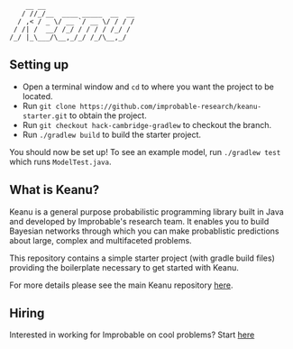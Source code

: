 ```
    __ __                      
   / //_/__  ____ _____  __  __
  / ,< / _ \/ __ `/ __ \/ / / /
 / /| /  __/ /_/ / / / / /_/ / 
/_/ |_\___/\__,_/_/ /_/\__,_/  
```

## Setting up

* Open a terminal window and `cd` to where you want the project to be located.
* Run `git clone https://github.com/improbable-research/keanu-starter.git` to obtain the project.
* Run `git checkout hack-cambridge-gradlew` to checkout the branch.
* Run `./gradlew build` to build the starter project.

You should now be set up!
To see an example model, run `./gradlew test` which runs `ModelTest.java`.

## What is Keanu?

Keanu is a general purpose probabilistic programming library built in Java and developed by Improbable's research team.
It enables you to build Bayesian networks through which you can make
probablistic predictions about large, complex and multifaceted problems.

This repository contains a simple starter project (with gradle build files) providing the boilerplate
necessary to get started with Keanu.

For more details please see the main Keanu repository [here](https://github.com/improbable-research/keanu).

## Hiring

Interested in working for Improbable on cool problems? Start [here](https://improbable.io/careers/joining-us)
